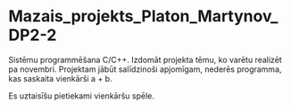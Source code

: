 # Mazais_projekts_Platon_Martynov_DP2-2
Sistēmu programmēšana C/C++. Izdomāt projekta tēmu, ko varētu realizēt pa novembri. Projektam jābūt salīdzinoši apjomīgam, nederēs programma, kas saskaita vienkārši a + b.

Es uztaisīšu pietiekami vienkāršu spēle.
